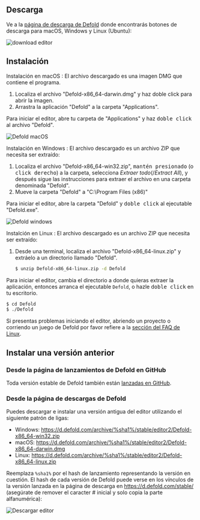 ## Descarga

Ve a la [página de descarga de Defold](https://defold.com/download/) donde encontrarás botones de descarga para macOS, Windows y Linux (Ubuntu):

![download editor](../shared/images/editor_download.png)

## Instalación

Instalación en macOS
: El archivo descargado es una imagen DMG que contiene el programa.

  1. Localiza el archivo "Defold-x86_64-darwin.dmg" y haz doble click para abrir la imagen.
  2. Arrastra la aplicación "Defold" a la carpeta "Applications".

  Para iniciar el editor, abre tu carpeta de "Applications" y haz <kbd>doble click</kbd> al archivo "Defold".

  ![Defold macOS](../shared/images/macos_content.png)

Instalación en Windows
: El archivo descargado es un archivo ZIP que necesita ser extraído:

  1. Localiza el archivo "Defold-x86_64-win32.zip", <kbd>mantén presionado</kbd> (o <kbd>click derecho</kbd>) a la carpeta, selecciona *Extraer todo*(/*Extract All*), y después sigue las instrucciones para extraer el archivo en una carpeta denominada "Defold".
  2. Mueve la carpeta "Defold" a "C:\Program Files (x86)\"

  Para iniciar el editor, abre la carpeta "Defold" y <kbd>doble click</kbd> al ejecutable "Defold.exe".

  ![Defold windows](../shared/images/windows_content.png)

Instalción en Linux
: El archivo descargado es un archivo ZIP que necesita ser extraído:

  1. Desde una terminal, localiza el archivo "Defold-x86_64-linux.zip" y extráelo a un directorio llamado "Defold".

     ```bash
     $ unzip Defold-x86_64-linux.zip -d Defold
     ```

  Para iniciar el editor, cambia el directorio a donde quieras extraer la aplicación, entonces arranca el ejecutable `Defold`, o hazle <kbd>doble click</kbd> en tu escritorio.

  ```bash
  $ cd Defold
  $ ./Defold
  ```

  Si presentas problemas iniciando el editor, abriendo un proyecto o corriendo un juego de Defold por favor refiere a la [sección del FAQ de Linux](/faq/faq#linux-issues).

## Instalar una versión anterior

### Desde la página de lanzamientos de Defold en GitHub

Toda versión estable de Defold también están [lanzadas en GitHub](https://github.com/defold/defold/releases).

### Desde la página de descargas de Defold

Puedes descargar e instalar una versión antigua del editor utilizando el siguiente patrón de ligas:

* Windows: https://d.defold.com/archive/%sha1%/stable/editor2/Defold-x86_64-win32.zip
* macOS: https://d.defold.com/archive/%sha1%/stable/editor2/Defold-x86_64-darwin.dmg
* Linux: https://d.defold.com/archive/%sha1%/stable/editor2/Defold-x86_64-linux.zip

Reemplaza `%sha1%` por el hash de lanzamiento representando la versión en cuestión. El hash de cada versión de Defold puede verse en los vínculos de la versión lanzada en la página de descarga en https://d.defold.com/stable/ (asegúrate de remover el caracter # inicial y solo copia la parte alfanumérica):

![Descargar editor](../shared/images/old_version_sha1.png)
